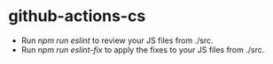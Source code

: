 # github-actions-cs

* Run *npm run eslint* to review your JS files from ./src.
* Run *npm run eslint-fix* to apply the fixes to your JS files from ./src.
